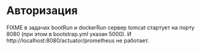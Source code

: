 # Авторизация

FIXME в задачах bootRun и dockerRun сервер tomcat стартует на порту 8080 (при этом в bootstrap.yml указан 5000).
И http://localhost:8080/actuator/prometheus не работает.